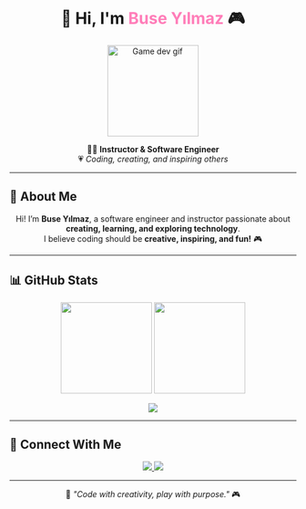 <!-- 🌸 Buse Yılmaz | Instructor & Software Engineer -->

<h1 align="center">🌸 Hi, I'm <span style="color:#ff7eb9;">Buse Yılmaz</span> 🎮</h1>

<p align="center">
  <img src="https://media.giphy.com/media/WUlplcMpOCEmTGBtBW/giphy.gif" width="160" alt="Game dev gif"/>
</p>

<p align="center">
  👩‍💻 <b>Instructor & Software Engineer</b>  
  <br>  
  💗 <i>Coding, creating, and inspiring others</i>  
</p>

---

## 💫 About Me

<p align="center">
Hi! I’m <b>Buse Yılmaz</b>, a software engineer and instructor passionate about <b>creating, learning, and exploring technology</b>.  
<br>  
I believe coding should be <b>creative, inspiring, and fun!</b> 🎮  
</p>

---

## 📊 GitHub Stats

<p align="center">
  <img src="https://github-readme-stats.vercel.app/api?username=buseyyy&show_icons=true&theme=rose_pine&hide_border=true" height="160"/>  
  <img src="https://github-readme-streak-stats.herokuapp.com/?user=buseyyy&theme=rose_pine&hide_border=true" height="160"/>  
</p>

<p align="center">
  <img src="https://github-readme-stats.vercel.app/api/top-langs/?username=buseyyy&layout=compact&theme=rose_pine&hide_border=true"/>
</p>

---

## 💌 Connect With Me

<p align="center">
  <a href="https://linkedin.com/in/buseyyy" target="_blank">
    <img src="https://img.shields.io/badge/LinkedIn-FF69B4?style=for-the-badge&logo=linkedin&logoColor=white"/>
  </a>
  <a href="mailto:bsylm@outlook.com">
    <img src="https://img.shields.io/badge/Email-FF91A4?style=for-the-badge&logo=gmail&logoColor=white"/>
  </a>
</p>

---

<p align="center">
  🌸 <i>"Code with creativity, play with purpose."</i> 🎮  
</p>
